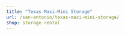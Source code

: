```yaml
---
title: "Texas Maxi-Mini Storage"
url: /san-antonio/texas-maxi-mini-storage/
shop: storage rental
---
```

